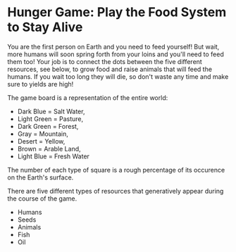# Hunger Game: Play the Food System to Stay Alive

You are the first person on Earth and you need to feed yourself! But wait, more humans will soon spring forth from your loins and you'll need to feed them too! Your job is to connect the dots between the five different resources, see below, to grow food and raise animals that will feed the humans. If you wait too long they will die, so don't waste any time and make sure to yields are high!

The game board is a representation of the entire world: 

- Dark Blue = Salt Water,
- Light Green = Pasture,
- Dark Green = Forest,
- Gray = Mountain,
- Desert = Yellow,
- Brown = Arable Land,
- Light Blue = Fresh Water

The number of each type of square is a rough percentage of its occurence on the Earth's surface.

There are five different types of resources that generatively appear during the course of the game.

- Humans
- Seeds
- Animals
- Fish
- Oil





